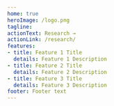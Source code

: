 ```yaml
---
home: true
heroImage: /logo.png
tagline: 
actionText: Research →
actionLink: /research/
features:
- title: Feature 1 Title
  details: Feature 1 Description
- title: Feature 2 Title
  details: Feature 2 Description
- title: Feature 3 Title
  details: Feature 3 Description
footer: Footer text
---
```

